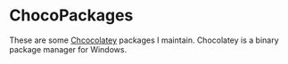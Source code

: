 # ChocoPackages
These are some [Chcocolatey](http://chocolatey.org) packages I maintain. Chocolatey is a binary package manager for Windows.